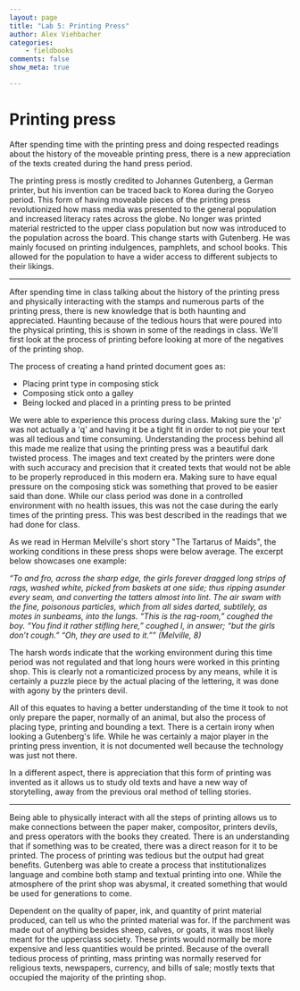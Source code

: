```yaml
---
layout: page  
title: "Lab 5: Printing Press"
author: Alex Viehbacher
categories:  
    - fieldbooks
comments: false  
show_meta: true

---
```

 
 <h1> Printing press </h1>
 
 After spending time with the printing press and doing respected readings about the history of the moveable printing press, there is a new appreciation of the texts created during the hand press period.

The printing press is mostly credited to Johannes Gutenberg, a German printer, but his invention can be traced back to Korea during the Goryeo period. This form of having moveable pieces of the printing press revolutionized how mass media was presented to the general population and increased literacy rates across the globe. No longer was printed material restricted to the upper class population but now was introduced to the population across the board. This change starts with Gutenberg. He was mainly focused on printing indulgences, pamphlets, and school books. This allowed for the population to have a wider access to different subjects to their likings. 

---

After spending time in class talking about the history of the printing press and physically interacting with the stamps and numerous parts of the printing press, there is new knowledge that is both haunting and appreciated. Haunting because of the tedious hours that were poured into the physical printing, this is shown in some of the readings in class. We'll first look at the process of printing before looking at more of the negatives of the printing shop.

The process of creating a hand printed document goes as: 

* Placing print type in composing stick
* Composing stick onto a galley 
* Being locked and placed in a printing press to be printed

We were able to experience this process during class. Making sure the 'p' was not actually a 'q' and having it be a tight fit in order to not pie your text was all tedious and time consuming. Understanding the process behind all this made me realize that using the printing press was a beautiful dark twisted process. The images and text created by the printers were done with such accuracy and precision that it created texts that would not be able to be properly reproduced in this modern era. Making sure to have equal pressure on the composing stick was something that proved to be easier said than done. While our class period was done in a controlled environment with no health issues, this was not the case during the early times of the printing press. This was best described in the readings that we had done for class.


As we read in Herman Melville's short story "The Tartarus of Maids", the working conditions in these press shops were below average. The excerpt below showcases one example:


_“To and fro, across the sharp edge, the girls forever dragged long strips of rags, washed white, picked from baskets at one side; thus ripping asunder every seam, and converting the tatters almost into lint. The air swam with the fine, poisonous particles, which from all sides darted, subtilely, as motes in sunbeams, into the lungs. “This is the rag-room,” coughed the boy. “You find it rather stifling here,” coughed I, in answer; “but the girls don’t cough.” “Oh, they are used to it.”” (Melville, 8)_

The harsh words indicate that the working environment during this time period was not regulated and that long hours were worked in this printing shop. This is clearly not a romanticized process by any means, while it is certainly a puzzle piece by the actual placing of the lettering, it was done with agony by the printers devil. 

All of this equates to having a better understanding of the time it took to not only prepare the paper, normally of an animal, but also the process of placing type, printing and bounding a text. There is a certain irony when looking a Gutenberg's life. While he was certainly a major player in the printing press invention, it is not documented well because the technology was just not there.

In a different aspect, there is appreciation that this form of printing was invented as it allows us to study old texts and have a new way of storytelling, away from the previous oral method of telling stories. 

___

Being able to physically interact with all the steps of printing allows us to make connections between the paper maker, compositor, printers devils, and press operators with the books they created. There is an understanding that if something was to be created, there was a direct reason for it to be printed. The process of printing was tedious but the output had great benefits. Gutenberg was able to create a process that institutionalizes language and combine both stamp and textual printing into one. While the atmosphere of the print shop was abysmal, it created something that would be used for generations to come.

Dependent on the quality of paper, ink, and quantity of print material produced, can tell us who the printed material was for. If the parchment was made out of anything besides sheep, calves, or goats, it was most likely meant for the upperclass society. These prints would normally be more expensive and less quantities would be printed. Because of the overall tedious process of printing, mass printing was normally reserved for religious texts, newspapers, currency, and bills of sale; mostly texts that occupied the majority of the printing shop. 
 
 